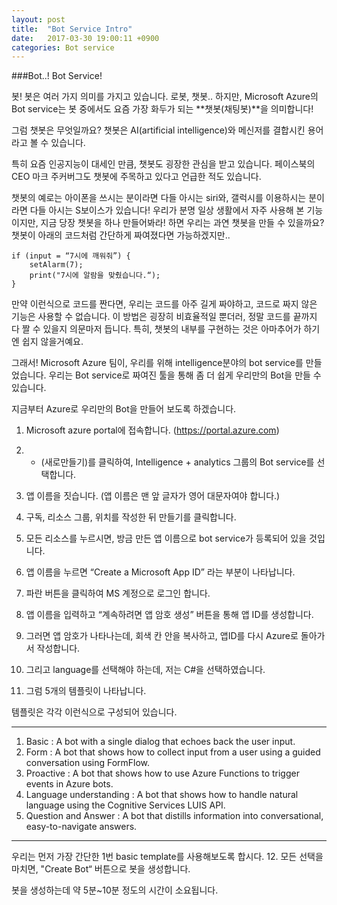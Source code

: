 ```yaml
---
layout: post
title:  "Bot Service Intro"
date:   2017-03-30 19:00:11 +0900
categories: Bot service
---
```


###Bot..! Bot Service!

봇! 봇은 여러 가지 의미를 가지고 있습니다. 로봇, 챗봇.. 하지만, Microsoft Azure의 Bot service는 봇 중에서도 요즘 가장 화두가 되는 **챗봇(채팅봇)**을 의미합니다!

그럼 챗봇은 무엇일까요? 챗봇은 AI(artificial intelligence)와 메신저를 결합시킨 용어라고 볼 수 있습니다.

특히 요즘 인공지능이 대세인 만큼, 챗봇도 굉장한 관심을 받고 있습니다. 페이스북의 CEO 마크 주커버그도 챗봇에 주목하고 있다고 언급한 적도 있습니다.

챗봇의 예로는 아이폰을 쓰시는 분이라면 다들 아시는 siri와, 갤럭시를 이용하시는 분이라면 다들 아시는 S보이스가 있습니다! 우리가 분명 일상 생활에서 자주 사용해 본 기능이지만, 지금 당장 챗봇을 하나 만들어봐라! 하면 우리는 과연 챗봇을 만들 수 있을까요?
챗봇이 아래의 코드처럼 간단하게 짜여졌다면 가능하겠지만..

```
if (input = “7시에 깨워줘”) {
	setAlarm(7);
	print("7시에 알람을 맞췄습니다.“);
}
```

만약 이런식으로 코드를 짠다면, 우리는 코드를 아주 길게 짜야하고, 코드로 짜지 않은 기능은 사용할 수 없습니다. 이 방법은 굉장히 비효율적일 뿐더러, 정말 코드를 끝까지 다 짤 수 있을지 의문마저 듭니다. 특히, 챗봇의 내부를 구현하는 것은 아마추어가 하기엔 쉽지 않을거예요.

그래서! Microsoft Azure 팀이, 우리를 위해 intelligence분야의 bot service를 만들었습니다. 우리는 Bot service로 짜여진 툴을 통해 좀 더 쉽게 우리만의 Bot을 만들 수 있습니다.

지금부터 Azure로 우리만의 Bot을 만들어 보도록 하겠습니다.

1. Microsoft azure portal에 접속합니다. (https://portal.azure.com)
2. + (새로만들기)를 클릭하여, Intelligence + analytics 그룹의 Bot service를 선택합니다.
3. 앱 이름을 짓습니다. (앱 이름은 맨 앞 글자가 영어 대문자여야 합니다.)
4. 구독, 리소스 그룹, 위치를 작성한 뒤 만들기를 클릭합니다.
5. 모든 리소스를 누르시면, 방금 만든 앱 이름으로 bot service가 등록되어 있을 것입니다.
6. 앱 이름을 누르면 “Create a Microsoft App ID” 라는 부분이 나타납니다.

7. 파란 버튼을 클릭하여 MS 계정으로 로그인 합니다.
8. 앱 이름을 입력하고 “계속하려면 앱 암호 생성” 버튼을 통해 앱 ID를 생성합니다.
9. 그러면 앱 암호가 나타나는데, 회색 칸 안을 복사하고, 앱ID를 다시 Azure로 돌아가서 작성합니다.
10. 그리고 language를 선택해야 하는데, 저는 C#을 선택하였습니다.
11. 그럼 5개의 템플릿이 나타납니다.

템플릿은 각각 이런식으로 구성되어 있습니다.

___
1. Basic : A bot with a single dialog that echoes back the user input.
2. Form : A bot that shows how to collect input from a user using a guided conversation using FormFlow.
3. Proactive : A bot that shows how to use Azure Functions to trigger events in Azure bots.
4. Language understanding : A bot that shows how to handle natural language using the Cognitive Services LUIS API.
5. Question and Answer : A bot that distills information into conversational, easy-to-navigate answers.
___

우리는 먼저 가장 간단한 1번 basic template를 사용해보도록 합시다.
12. 모든 선택을 마치면, "Create Bot“ 버튼으로 봇을 생성합니다.

봇을 생성하는데 약 5분~10분 정도의 시간이 소요됩니다.
